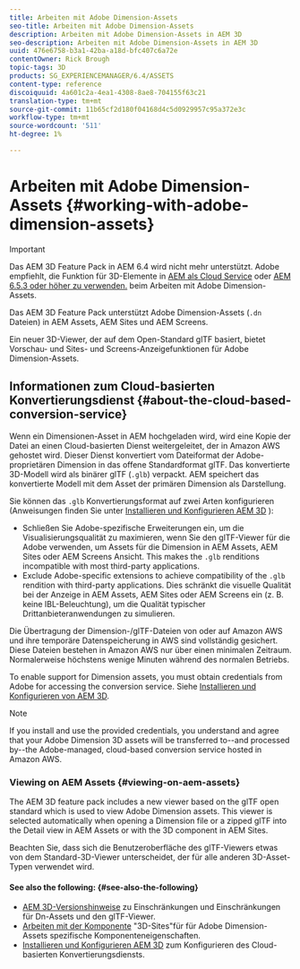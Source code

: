 ```yaml
---
title: Arbeiten mit Adobe Dimension-Assets
seo-title: Arbeiten mit Adobe Dimension-Assets
description: Arbeiten mit Adobe Dimension-Assets in AEM 3D
seo-description: Arbeiten mit Adobe Dimension-Assets in AEM 3D
uuid: 476e6758-b3a1-42ba-a18d-bfc407c6a72e
contentOwner: Rick Brough
topic-tags: 3D
products: SG_EXPERIENCEMANAGER/6.4/ASSETS
content-type: reference
discoiquuid: 4a601c2a-4ea1-4308-8ae8-704155f63c21
translation-type: tm+mt
source-git-commit: 11b65cf2d180f04168d4c5d0929957c95a372e3c
workflow-type: tm+mt
source-wordcount: '511'
ht-degree: 1%

---
```



# Arbeiten mit Adobe Dimension-Assets {#working-with-adobe-dimension-assets}

>[!IMPORTANT]
>
>Das AEM 3D Feature Pack in AEM 6.4 wird nicht mehr unterstützt. Adobe empfiehlt, die Funktion für 3D-Elemente in [AEM als Cloud Service](https://docs.adobe.com/content/help/en/experience-manager-cloud-service/assets/dynamicmedia/assets-3d.html) oder [AEM 6.5.3 oder höher zu verwenden.](https://docs.adobe.com/content/help/en/experience-manager-65/assets/dynamic/assets-3d.html) beim Arbeiten mit Adobe Dimension-Assets.

Das AEM 3D Feature Pack unterstützt Adobe Dimension-Assets (`.dn` Dateien) in AEM Assets, AEM Sites und AEM Screens.

Ein neuer 3D-Viewer, der auf dem Open-Standard glTF basiert, bietet Vorschau- und Sites- und Screens-Anzeigefunktionen für Adobe Dimension-Assets.

## Informationen zum Cloud-basierten Konvertierungsdienst {#about-the-cloud-based-conversion-service}

Wenn ein Dimensionen-Asset in AEM hochgeladen wird, wird eine Kopie der Datei an einen Cloud-basierten Dienst weitergeleitet, der in Amazon AWS gehostet wird. Dieser Dienst konvertiert vom Dateiformat der Adobe-proprietären Dimension in das offene Standardformat glTF. Das konvertierte 3D-Modell wird als binärer glTF (`.glb`) verpackt. AEM speichert das konvertierte Modell mit dem Asset der primären Dimension als Darstellung.

Sie können das `.glb` Konvertierungsformat auf zwei Arten konfigurieren (Anweisungen finden Sie unter [Installieren und Konfigurieren AEM 3D](install-config-3d.md) ):

* Schließen Sie Adobe-spezifische Erweiterungen ein, um die Visualisierungsqualität zu maximieren, wenn Sie den glTF-Viewer für die Adobe verwenden, um Assets für die Dimension in AEM Assets, AEM Sites oder AEM Screens Ansicht. This makes the `.glb` renditions incompatible with most third-party applications.
* Exclude Adobe-specific extensions to achieve compatibility of the `.glb` rendition with third-party applications. Dies schränkt die visuelle Qualität bei der Anzeige in AEM Assets, AEM Sites oder AEM Screens ein (z. B. keine IBL-Beleuchtung), um die Qualität typischer Drittanbieteranwendungen zu simulieren.

Die Übertragung der Dimension-/glTF-Dateien von oder auf Amazon AWS und ihre temporäre Datenspeicherung in AWS sind vollständig gesichert. Diese Dateien bestehen in Amazon AWS nur über einen minimalen Zeitraum. Normalerweise höchstens wenige Minuten während des normalen Betriebs.

To enable support for Dimension assets, you must obtain credentials from Adobe for accessing the conversion service. Siehe [Installieren und Konfigurieren von AEM 3D](install-config-3d.md).

>[!NOTE]
>
>If you install and use the provided credentials, you understand and agree that your Adobe Dimension 3D assets will be transferred to--and processed by--the Adobe-managed, cloud-based conversion service hosted in Amazon AWS.

### Viewing on AEM Assets {#viewing-on-aem-assets}

The AEM 3D feature pack includes a new viewer based on the glTF open standard which is used to view Adobe Dimension assets. This viewer is selected automatically when opening a Dimension file or a zipped glTF into the Detail view in AEM Assets or with the 3D component in AEM Sites.

Beachten Sie, dass sich die Benutzeroberfläche des glTF-Viewers etwas von dem Standard-3D-Viewer unterscheidet, der für alle anderen 3D-Asset-Typen verwendet wird.

#### See also the following: {#see-also-the-following}

* [AEM 3D-Versionshinweise](/help/release-notes/aem3d-release-notes.md) zu Einschränkungen und Einschränkungen für Dn-Assets und den glTF-Viewer.
* [Arbeiten mit der Komponente](using-the-3d-sites-component.md) &quot;3D-Sites&quot;für für Adobe Dimension-Assets spezifische Komponenteneigenschaften.
* [Installieren und Konfigurieren AEM 3D](install-config-3d.md) zum Konfigurieren des Cloud-basierten Konvertierungsdiensts.

